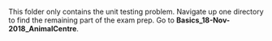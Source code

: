 This folder only contains the unit testing problem.
Navigate up one directory to find the remaining part of the exam prep. Go to **Basics_18-Nov-2018_AnimalCentre**. 